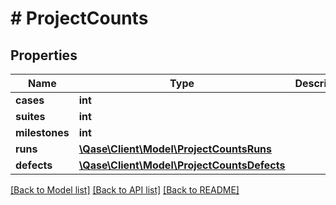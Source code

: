 # # ProjectCounts

## Properties

Name | Type | Description | Notes
------------ | ------------- | ------------- | -------------
**cases** | **int** |  | [optional]
**suites** | **int** |  | [optional]
**milestones** | **int** |  | [optional]
**runs** | [**\Qase\Client\Model\ProjectCountsRuns**](ProjectCountsRuns.md) |  | [optional]
**defects** | [**\Qase\Client\Model\ProjectCountsDefects**](ProjectCountsDefects.md) |  | [optional]

[[Back to Model list]](../../README.md#models) [[Back to API list]](../../README.md#endpoints) [[Back to README]](../../README.md)
